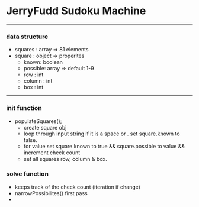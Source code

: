 # JerryFudd Sudoku Machine  

---   

###  data structure  

  * squares : array => 81 elements  
  * square : object => properites  
    * known: boolean  
    * possible: array => default 1-9  
    * row : int  
    * column : int  
    * box : int  

---  

### init function  

  * populateSquares();  
    * create square obj  
    * loop through input string if it is a space or . set square.known to false.
    * for value set square.known to true && square.possible to value && increment check count   
    * set all squares row, column & box.  
    
### solve function  

  * keeps track of the check count  (iteration if change)  
  * narrowPossibilites()  first pass  
  * 

    
